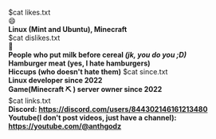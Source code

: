 $cat likes.txt  
😄  
**Linux (Mint and Ubuntu), Minecraft**  
$cat dislikes.txt  
🤮  
**People who put milk before cereal _(jk, you do you ;D)_**  
**Hamburger meat (yes, I hate hamburgers)**  
**Hiccups (who doesn't hate them)**
$cat since.txt  
**Linux developer since 2022**  
**Game(Minecraft ⛏ ) server owner since 2022**  
$cat links.txt  
**Discord: https://discord.com/users/844302146161213480**  
**Youtube(I don't post videos, just have a channel): https://youtube.com/@anthgodz**
